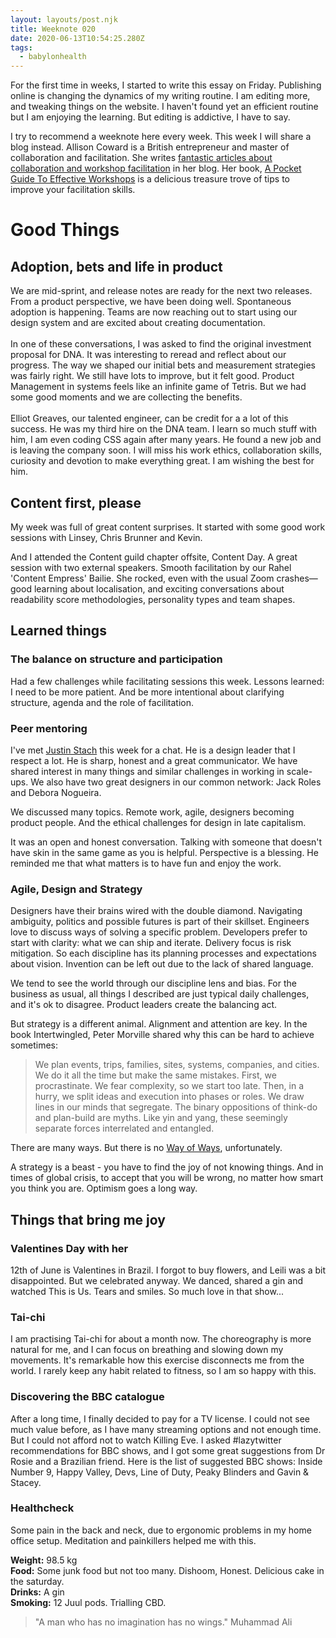```yaml
---
layout: layouts/post.njk
title: Weeknote 020
date: 2020-06-13T10:54:25.280Z
tags:
  - babylonhealth
---
```

For the first time in weeks, I started to write this essay on Friday. Publishing online is changing the dynamics of my writing routine. I am editing more, and tweaking things on the website. I haven't found yet an efficient routine but I am enjoying the learning. But editing is addictive, I have to say. 

I try to recommend a weeknote here every week. This week I will share a blog instead. Allison Coward is a British entrepreneur and master of collaboration and facilitation. She writes [fantastic articles about collaboration and workshop facilitation](https://www.bracketcreative.co.uk/blog/) in her blog. Her book, [A Pocket Guide To Effective Workshops](https://www.bracketcreative.co.uk/book-effective-workshops/) is a delicious treasure trove of tips to improve your facilitation skills.  

# Good Things

## Adoption, bets and life in product

We are mid-sprint, and release notes are ready for the next two releases. From a product perspective, we have been doing well. Spontaneous adoption is happening. Teams are now reaching out to start using our design system and are excited about creating documentation.\
\
In one of these conversations, I was asked to find the original investment proposal for DNA. It was interesting to reread and reflect about our progress. The way we shaped our initial bets and measurement strategies was fairly right. We still have lots to improve, but it felt good. Product Management in systems feels like an infinite game of Tetris. But we had some good moments and we are collecting the benefits. \
\
Elliot Greaves, our talented engineer, can be credit for a a lot of this success. He was my third hire on the DNA team. I learn so much stuff with him, I am even coding CSS again after many years. He found a new job and is leaving the company soon. I will miss his work ethics, collaboration skills, curiosity and devotion to make everything great. I am wishing the best for him. 

## Content first, please

My week was full of great content surprises. It started with some good work sessions with Linsey, Chris Brunner and Kevin.

And I attended the Content guild chapter offsite, Content Day. A great session with two external speakers. Smooth facilitation by our Rahel 'Content Empress' Bailie. She rocked, even with the usual Zoom crashes—good learning about localisation, and exciting conversations about readability score methodologies, personality types and team shapes.

## Learned things

### The balance on structure and participation

Had a few challenges while facilitating sessions this week. Lessons learned: I need to be more patient. And be more intentional about clarifying structure, agenda and the role of facilitation. 

### Peer mentoring

I've met [Justin Stach](https://justin.stach.uk/) this week for a chat. He is a design leader that I respect a lot. He is sharp, honest and a great communicator. We have shared interest in many things and similar challenges in working in scale-ups. We also have two great designers in our common network: Jack Roles and Debora Nogueira.

We discussed many topics. Remote work, agile, designers becoming product people. And the ethical challenges for design in late capitalism.

It was an open and honest conversation. Talking with someone that doesn't have skin in the same game as you is helpful. Perspective is a blessing. He reminded me that what matters is to have fun and enjoy the work.

### Agile, Design and Strategy

Designers have their brains wired with the double diamond. Navigating ambiguity, politics and possible futures is part of their skillset. Engineers love to discuss ways of solving a specific problem. Developers prefer to start with clarity: what we can ship and iterate. Delivery focus is risk mitigation. So each discipline has its planning processes and expectations about vision. Invention can be left out due to the lack of shared language. 

We tend to see the world through our discipline lens and bias. For the business as usual, all things I described are just typical daily challenges, and it's ok to disagree. Product leaders create the balancing act.

But strategy is a different animal. Alignment and attention are key. In the book Intertwingled, Peter Morville shared why this can be hard to achieve sometimes:

> We plan events, trips, families, sites, systems, companies, and cities. We do it all the time but make the same mistakes. First, we procrastinate. We fear complexity, so we start too late. Then, in a hurry, we split ideas and execution into phases or roles. We draw lines in our minds that segregate. The binary oppositions of think-do and plan-build are myths. Like yin and yang, these seemingly separate forces interrelated and entangled.

There are many ways. But there is no [Way of Ways](https://medium.com/@johnpcutler/the-way-of-ways-6988b272bcc5), unfortunately.

A strategy is a beast - you have to find the joy of not knowing things. And in times of global crisis, to accept that you will be wrong, no matter how smart you think you are. Optimism goes a long way.

## Things that bring me joy

### Valentines Day with her

12th of June is Valentines in Brazil. I forgot to buy flowers, and Leili was a bit disappointed. But we celebrated anyway. We danced, shared a gin and watched This is Us. Tears and smiles. So much love in that show... 

### Tai-chi

I am practising Tai-chi for about a month now. The choreography is more natural for me, and I can focus on breathing and slowing down my movements. It's remarkable how this exercise disconnects me from the world. I rarely keep any habit related to fitness, so I am so happy with this. 

### Discovering the BBC catalogue

After a long time, I finally decided to pay for a TV license. I could not see much value before, as I have many streaming options and not enough time. But I could not afford not to watch Killing Eve. I asked #lazytwitter recommendations for BBC shows, and I got some great suggestions from Dr Rosie and a Brazilian friend. Here is the list of suggested BBC shows: Inside Number 9, Happy Valley, Devs, Line of Duty, Peaky Blinders and Gavin & Stacey. 

### Healthcheck

Some pain in the back and neck, due to ergonomic problems in my home office setup. Meditation and painkillers helped me with this.

**Weight:** 98.5 kg\
**Food:** Some junk food but not too many. Dishoom, Honest. Delicious cake in the saturday.\
**Drinks:** A gin \
**Smoking:** 12 Juul pods. Trialling CBD.

> "A man who has no imagination has no wings."  Muhammad Ali